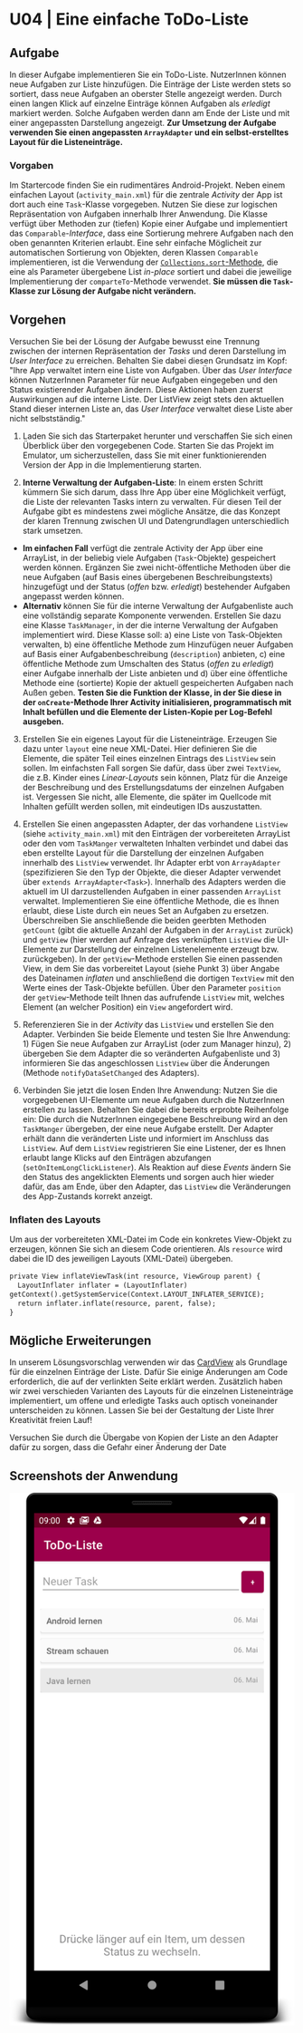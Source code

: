 # U04 | Eine einfache ToDo-Liste

## Aufgabe

In dieser Aufgabe implementieren Sie ein ToDo-Liste. NutzerInnen können neue Aufgaben zur Liste hinzufügen. Die Einträge der Liste werden stets so sortiert, dass neue Aufgaben an oberster Stelle angezeigt werden. Durch einen langen Klick auf einzelne Einträge können Aufgaben als *erledigt* markiert werden. Solche Aufgaben werden dann am Ende der Liste und mit einer angepassten Darstellung angezeigt. **Zur Umsetzung der Aufgabe verwenden Sie einen angepassten `ArrayAdapter` und ein selbst-erstelltes Layout für die Listeneinträge.**

### Vorgaben

Im Startercode finden Sie ein rudimentäres Android-Projekt. Neben einem einfachen Layout (`activity_main.xml`) für die zentrale *Activity* der App ist dort auch eine `Task`-Klasse vorgegeben. Nutzen Sie diese zur logischen Repräsentation von Aufgaben innerhalb Ihrer Anwendung. Die Klasse verfügt  über Methoden zur (tiefen) Kopie einer Aufgabe und implementiert das `Comparable`-*Interface*, dass eine Sortierung mehrere Aufgaben nach den oben genannten Kriterien erlaubt. Eine sehr einfache Möglicheit zur automatischen Sortierung von Objekten, deren Klassen `Comparable` implementieren, ist die Verwendung der [`Collections.sort`-Methode](https://docs.oracle.com/javase/8/docs/api/java/util/Collections.html#sort-java.util.List-), die eine als Parameter übergebene List *in-place* sortiert und dabei die jeweilige Implementierung der `comparteTo`-Methode verwendet. **Sie müssen die `Task`-Klasse zur Lösung der Aufgabe nicht verändern.**


## Vorgehen

Versuchen Sie bei der Lösung der Aufgabe bewusst eine Trennung zwischen der internen Repräsentation der *Tasks* und deren Darstellung im *User Interface* zu erreichen. Behalten Sie dabei diesen Grundsatz im Kopf: "Ihre App verwaltet intern eine Liste von Aufgaben. Über das *User Interface* können NutzerInnen Parameter für neue Aufgaben eingegeben und den Status existierender Aufgaben ändern. Diese Aktionen haben zuerst Auswirkungen auf die interne Liste. Der ListView zeigt stets den aktuellen Stand dieser internen Liste an, das *User Interface* verwaltet diese Liste aber nicht selbstständig."

1. Laden Sie sich das Starterpaket herunter und verschaffen Sie sich einen Überblick über den vorgegebenen Code. Starten Sie das Projekt im Emulator, um sicherzustellen, dass Sie mit einer funktionierenden Version der App in die Implementierung starten.

2. **Interne Verwaltung der Aufgaben-Liste**: In einem ersten Schritt kümmern Sie sich darum, dass Ihre App über eine Möglichkeit verfügt, die Liste der relevanten Tasks intern zu verwalten. Für diesen Teil der Aufgabe gibt es mindestens zwei mögliche Ansätze, die das Konzept der klaren Trennung zwischen UI und Datengrundlagen unterschiedlich stark umsetzen.
  * **Im einfachen Fall** verfügt die zentrale Activity der App über eine ArrayList, in der beliebig viele Aufgaben (`Task`-Objekte) gespeichert werden können. Ergänzen Sie zwei nicht-öffentliche Methoden über die neue Aufgaben (auf Basis eines übergebenen Beschreibungstexts) hinzugefügt und der Status (*offen* bzw. *erledigt*) bestehender Aufgaben angepasst werden können. 
  * **Alternativ** können Sie für die interne Verwaltung der Aufgabenliste auch eine vollständig separate Komponente verwenden. Erstellen Sie dazu eine Klasse `TaskManager`, in der die interne Verwaltung der Aufgaben implementiert wird. Diese Klasse soll: a) eine Liste von Task-Objekten verwalten, b) eine öffentliche Methode zum Hinzufügen neuer Aufgaben auf Basis einer Aufgabenbeschreibung (`description`) anbieten, c) eine öffentliche Methode zum Umschalten des Status (*offen* zu *erledigt*) einer Aufgabe innerhalb der Liste anbieten und d) über eine öffentliche Methode eine (sortierte) Kopie der aktuell gespeicherten Aufgaben nach Außen geben. **Testen Sie die Funktion der Klasse, in der Sie diese in der `onCreate`-Methode Ihrer Activity initialisieren, programmatisch mit Inhalt befüllen und die Elemente der Listen-Kopie per Log-Befehl ausgeben.**

3. Erstellen Sie ein eigenes Layout für die Listeneinträge. Erzeugen Sie dazu unter `layout` eine neue XML-Datei. Hier definieren Sie die Elemente, die später Teil eines einzelnen Eintrags des `ListView`  sein sollen. Im einfachsten Fall sorgen Sie dafür, dass über zwei `TextView`, die z.B. Kinder eines *Linear-Layouts* sein können, Platz für die Anzeige der Beschreibung und des Erstellungsdatums der einzelnen Aufgaben ist. Vergessen Sie nicht, alle Elemente, die später im Quellcode mit Inhalten gefüllt werden sollen, mit eindeutigen IDs auszustatten.

4. Erstellen Sie einen angepassten Adapter, der das vorhandene `ListView` (siehe `activity_main.xml`) mit den Einträgen der vorbereiteten ArrayList oder den vom `TaskManger`  verwalteten Inhalten verbindet und dabei das eben erstellte Layout für die Darstellung der einzelnen Aufgaben innerhalb des `ListView` verwendet. Ihr Adapter erbt von `ArrayAdapter` (spezifizieren Sie den Typ der Objekte, die dieser Adapter verwendet über `extends ArrayAdapter<Task>`). Innerhalb des Adapters werden die aktuell im UI darzustellenden Aufgaben in einer passenden `ArrayList` verwaltet. Implementieren Sie eine öffentliche Methode, die es Ihnen erlaubt, diese Liste durch ein neues Set an Aufgaben zu ersetzen. Überschreiben Sie anschließende die beiden geerbten Methoden `getCount` (gibt die aktuelle Anzahl der Aufgaben in der `ArrayList` zurück) und `getView` (hier werden auf Anfrage des verknüpften `ListView` die UI-Elemente zur Darstellung der einzelnen Listenelemente erzeugt bzw. zurückgeben). In der `getView`-Methode erstellen Sie einen passenden View, in dem Sie das vorbereitet Layout (siehe Punkt 3) über Angabe des Dateinamen *inflaten* und anschließend die dortigen `TextView` mit den Werte eines der Task-Objekte befüllen. Über den Parameter `position` der `getView`-Methode teilt Ihnen das aufrufende `ListView` mit, welches Element (an welcher Position) ein `View` angefordert wird.

5. Referenzieren Sie in der *Activity* das `ListView` und erstellen Sie den Adapter. Verbinden Sie beide Elemente und testen Sie Ihre Anwendung: 1) Fügen Sie neue Aufgaben zur ArrayList (oder zum Manager hinzu), 2) übergeben Sie dem Adapter die so veränderten Aufgabenliste und 3) informieren Sie das angeschlossen `ListView` über die Änderungen (Methode `notifyDataSetChanged` des Adapters).

6. Verbinden Sie jetzt die losen Enden Ihre Anwendung: Nutzen Sie die vorgegebenen UI-Elemente um neue Aufgaben durch die NutzerInnen erstellen zu lassen. Behalten Sie dabei die bereits erprobte Reihenfolge ein: Die durch die NutzerInnen eingegebene Beschreibung wird an den `TaskManger` übergeben, der eine neue Aufgabe erstellt. Der Adapter erhält dann die veränderten Liste und informiert im Anschluss das `ListView`. Auf dem `ListView` registrieren Sie eine Listener, der es Ihnen erlaubt lange Klicks auf den Einträgen abzufangen (`setOnItemLongClickListener`). Als Reaktion auf diese *Events* ändern Sie den Status des angeklickten Elements und sorgen auch hier wieder dafür, das am Ende, über den Adapter, das `ListView` die Veränderungen des App-Zustands korrekt anzeigt.

### Inflaten des Layouts

Um aus der vorbereiteten XML-Datei im Code ein konkretes View-Objekt zu erzeugen, können Sie sich an diesem Code orientieren. Als `resource` wird dabei die ID des jeweiligen Layouts (XML-Datei) übergeben.

```
private View inflateViewTask(int resource, ViewGroup parent) {
  LayoutInflater inflater = (LayoutInflater) getContext().getSystemService(Context.LAYOUT_INFLATER_SERVICE);
  return inflater.inflate(resource, parent, false);
}
```

## Mögliche Erweiterungen

In unserem Lösungsvorschlag verwenden wir das [CardView](https://developer.android.com/jetpack/androidx/releases/cardview) als Grundlage für die einzelnen Einträge der Liste. Dafür Sie einige Änderungen am Code erforderlich, die auf der verlinkten Seite erklärt werden. Zusätzlich haben wir zwei verschieden Varianten des Layouts für die einzelnen Listeneinträge implementiert, um offene und erledigte Tasks auch optisch voneinander unterscheiden zu können. Lassen Sie bei der Gestaltung der Liste Ihrer Kreativität freien Lauf!

Versuchen Sie durch die Übergabe von Kopien der Liste an den Adapter dafür zu sorgen, dass die Gefahr einer Änderung der Date

## Screenshots der Anwendung
![Screenshots der ToDo-App](./docs/screenshot_possible_result.png )
